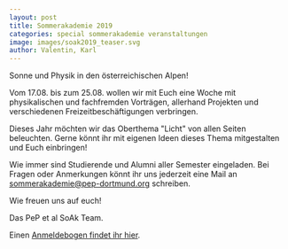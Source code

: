 ```yaml
---
layout: post
title: Sommerakademie 2019
categories: special sommerakademie veranstaltungen
image: images/soak2019_teaser.svg
author: Valentin, Karl
---
```


Sonne und Physik in den österreichischen Alpen!

Vom 17.08. bis zum 25.08. wollen wir mit Euch eine Woche mit physikalischen und
fachfremden Vorträgen,
allerhand Projekten und verschiedenen Freizeitbeschäftigungen verbringen.

Dieses Jahr möchten wir das Oberthema "Licht" von allen Seiten beleuchten.
Gerne könnt ihr mit eigenen Ideen dieses Thema mitgestalten und Euch einbringen!

Wie immer sind Studierende und Alumni aller Semester eingeladen.
Bei Fragen oder Anmerkungen könnt ihr uns jederzeit eine Mail an sommerakademie@pep-dortmund.org schreiben.

Wie freuen uns auf euch!

Das PeP et al SoAk Team.

Einen [Anmeldebogen findet ihr hier](dokumente/soak19_anmeldung.pdf).
